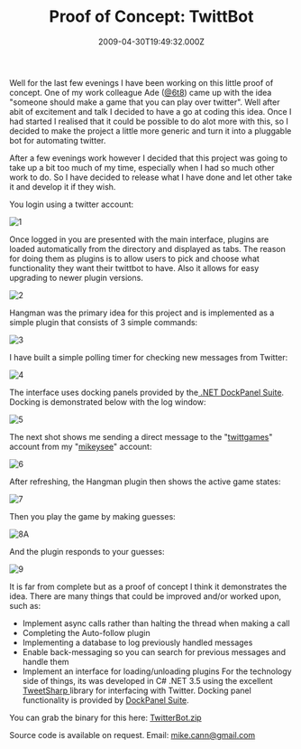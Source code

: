 ﻿---
coverImage: /posts/proof-of-concept-twittbot/cover.jpg
date: "2009-04-30T19:49:32.000Z"
tags:
  - bot
  - c sharp
  - opensource
  - personal
  - plugin
  - projects
  - twitter
title: "Proof of Concept: TwittBot"
oldUrl: /c/proof-of-concept-twittbot
---

Well for the last few evenings I have been working on this little proof of concept. One of my work colleague Ade ([@6t8](https://twitter.com/6t8)) came up with the idea "someone should make a game that you can play over twitter". Well after abit of excitement and talk I decided to have a go at coding this idea. Once I had started I realised that it could be possible to do alot more with this, so I decided to make the project a little more generic and turn it into a pluggable bot for automating twitter.

<!-- more -->

After a few evenings work however I decided that this project was going to take up a bit too much of my time, especially when I had so much other work to do. So I have decided to release what I have done and let other take it and develop it if they wish.

You login using a twitter account:

![1](https://www.mikecann.blog/wp-content/uploads/2009/04/1.gif "1")

<!--more-->Once logged in you are presented with the main interface, plugins are loaded automatically from the directory and displayed as tabs. The reason for doing them as plugins is to allow users to pick and choose what functionality they want their twittbot to have. Also it allows for easy upgrading to newer plugin versions.

![2](https://www.mikecann.blog/wp-content/uploads/2009/04/2.gif "2")

Hangman was the primary idea for this project and is implemented as a simple plugin that consists of 3 simple commands:

![3](https://www.mikecann.blog/wp-content/uploads/2009/04/3.gif "3")

I have built a simple polling timer for checking new messages from Twitter:

![4](https://www.mikecann.blog/wp-content/uploads/2009/04/4.gif "4")

The interface uses docking panels provided by the[ .NET DockPanel Suite](https://sourceforge.net/projects/dockpanelsuite/). Docking is demonstrated below with the log window:

![5](https://www.mikecann.blog/wp-content/uploads/2009/04/5.gif "5")

The next shot shows me sending a direct message to the "[twittgames](https://www.twitter.com/twittgames)" account from my "[mikeysee](https://www.twitter.com/mikeysee)" account:

![6](https://www.mikecann.blog/wp-content/uploads/2009/04/6.gif "6")

After refreshing, the Hangman plugin then shows the active game states:

![7](https://www.mikecann.blog/wp-content/uploads/2009/04/7.gif "7")

Then you play the game by making guesses:

![8](https://www.mikecann.blog/wp-content/uploads/2009/04/8.gif "8")A

And the plugin responds to your guesses:

![9](https://www.mikecann.blog/wp-content/uploads/2009/04/9.gif "9")

It is far from complete but as a proof of concept I think it demonstrates the idea. There are many things that could be improved and/or worked upon, such as:

- Implement async calls rather than halting the thread when making a call
- Completing the Auto-follow plugin
- Implementing a database to log previously handled messages
- Enable back-messaging so you can search for previous messages and handle them
- Implement an interface for loading/unloading plugins
  For the technology side of things, its was developed in C# .NET 3.5 using the excellent [TweetSharp ](https://code.google.com/p/tweetsharp/)library for interfacing with Twitter. Docking panel functionality is provided by [DockPanel Suite](https://sourceforge.net/projects/dockpanelsuite/).

You can grab the binary for this here: [TwitterBot.zip](Files/TwitterBot.zip)

Source code is available on request. Email: mike.cann@gmail.com
